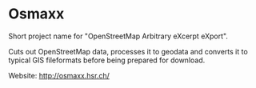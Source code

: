# Osmaxx
Short project name for "OpenStreetMap Arbitrary eXcerpt eXport".

Cuts out OpenStreetMap data, processes it to geodata and converts it to typical GIS fileformats before being prepared for download. 

Website: http://osmaxx.hsr.ch/
